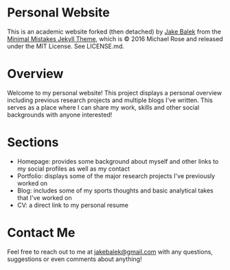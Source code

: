 # Personal Website
This is an academic website forked (then detached) by [Jake Balek](https://github.com/jakebalek25) from the [Minimal Mistakes Jekyll Theme](https://mmistakes.github.io/minimal-mistakes/), which is © 2016 Michael Rose and released under the MIT License. See LICENSE.md.

# Overview
Welcome to my personal website! This project displays a personal overview including previous research projects and multiple blogs I've written. This serves as a place where I can share my work, skills and other social backgrounds with anyone interested!

# Sections
- Homepage: provides some background about myself and other links to my social profiles as well as my contact
- Portfolio: displays some of the major research projects I've previously worked on
- Blog: includes some of my sports thoughts and basic analytical takes that I've worked on
- CV: a direct link to my personal resume

# Contact Me
Feel free to reach out to me at jakebalek@gmail.com with any questions, suggestions or even comments about anything!
